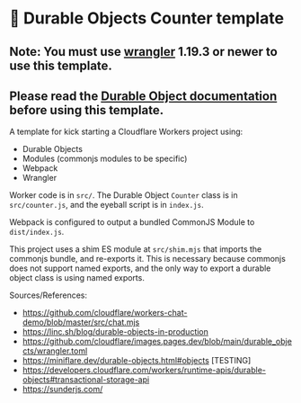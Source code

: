 # 👷 Durable Objects Counter template

## Note: You must use [wrangler](https://developers.cloudflare.com/workers/cli-wrangler/install-update) 1.19.3 or newer to use this template.

## Please read the [Durable Object documentation](https://developers.cloudflare.com/workers/learning/using-durable-objects) before using this template.

A template for kick starting a Cloudflare Workers project using:

- Durable Objects
- Modules (commonjs modules to be specific)
- Webpack
- Wrangler

Worker code is in `src/`. The Durable Object `Counter` class is in `src/counter.js`, and the eyeball script is in `index.js`.

Webpack is configured to output a bundled CommonJS Module to `dist/index.js`.

This project uses a shim ES module at `src/shim.mjs` that imports the commonjs bundle, and re-exports it. This is necessary because commonjs does not support named exports, and the only way to export a durable object class is using named exports.

Sources/References:
- https://github.com/cloudflare/workers-chat-demo/blob/master/src/chat.mjs
- https://linc.sh/blog/durable-objects-in-production
- https://github.com/cloudflare/images.pages.dev/blob/main/durable_objects/wrangler.toml
- https://miniflare.dev/durable-objects.html#objects [TESTING]
- https://developers.cloudflare.com/workers/runtime-apis/durable-objects#transactional-storage-api
- https://sunderjs.com/